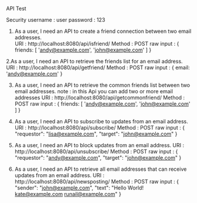 API Test



Security 
username : user
password : 123

1. As a	user, I need an API to create a friend connection between two email addresses.	
URI : http://localhost:8080/api/isfriend/
Method : POST
raw input : 
{
    friends:
            [
            'andy@example.com',
            'john@example.com' 
           ]
}

2.As a user, I need an API to retrieve the friends list for an email address.
URI : http://localhost:8080/api/getfriend/
Method : POST
raw input :
{ 
  email: 'andy@example.com' 
}

3. As a user, I need an API to retrieve the common friends list between two email addresses.
note : in this Api you can add two or more email addresses
URI : http://localhost:8080/api/getcommonfriend/
Method : POST
raw input :
{
  friends:
        [
          'andy@example.com',
          'john@example.com'
        ]
}

4. As a user, I need an API to subscribe to updates from an email address.	
URI : http://localhost:8080/api/subscribe/
Method : POST
raw input :
{
  "requestor": "lisa@example.com",
  "target": "john@example.com"
}

5. As a user, I need an API to block updates from an email address.
URI : http://localhost:8080/api/unsubscribe/
Method : POST
raw input :
{
  "requestor": "andy@example.com",
  "target": "john@example.com"
}

6. As a user, I need an API to retrieve all email addresses that can receive updates from an email address.
URI : http://localhost:8080/api/newsposting/
Method : POST
raw input :
{
  "sender": "john@example.com",
  "text": "Hello World! kate@example.com runail@example.com"
}


